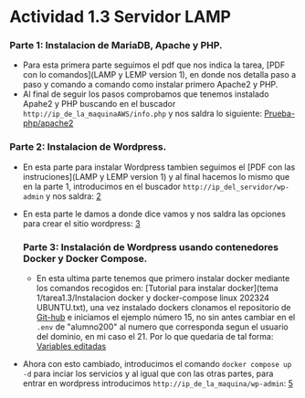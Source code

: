 # Actividad 1.3 Servidor LAMP


### Parte 1: Instalacion de MariaDB, Apache y PHP.

- Para esta primera parte seguimos el pdf que nos indica la tarea, [PDF con lo comandos](LAMP y LEMP version 1), en donde nos detalla paso a paso y comando a comando como instalar primero Apache2 y PHP.
- Al final de seguir los pasos comprobamos que tenemos instalado Apahe2 y PHP buscando en el buscador `http://ip_de_la_maquinaAWS/info.php` y nos saldra lo siguiente:
  [Prueba-php/apache2](img/php.PNG)


### Parte 2: Instalacion de Wordpress.

- En esta parte para instalar Wordpress tambien seguimos el [PDF con las instruciones](LAMP y LEMP version 1) y al final hacemos lo mismo que en la parte 1, introducimos en el buscador `http://ip_del_servidor/wp-admin` y nos saldra:
  [2](img/2.PNG)

- En esta parte le damos a donde dice vamos y nos saldra las opciones para crear el sitio wordpress:
  [3](img/3.PNG)

  ### Parte 3: Instalación de Wordpress usando contenedores Docker y Docker Compose.

  - En esta ultima parte tenemos que primero instalar docker mediante los comandos recogidos en: [Tutorial para instalar docker](tema 1/tarea1.3/Instalacion docker y docker-compose linux 202324 UBUNTU.txt), una vez instalado dockers clonamos el repositorio de [Git-hub](https://github.com/CarlosMalBel/docker-compose-playground) e iniciamos el ejemplo número 15, no sin antes cambiar en el `.env` de "alumno200" al numero que corresponda segun el usuario del dominio, en mi caso el 21. Por lo que quedaria de tal forma:
[Variables editadas](img/1.PNG)

- Ahora con esto cambiado, introducimos el comando ```docker compose up -d``` para inciar los servicios y al igual que con las otras partes, para entrar en wordpress introducimos `http://ip_de_la_maquina/wp-admin`:
  [5](5.PNG)
